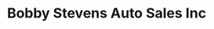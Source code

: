 ---
title: "Bobby Stevens Auto Sales Inc"
url: /goldsboro/bobby-stevens-auto-sales-inc/
shop: Autohaus
---
